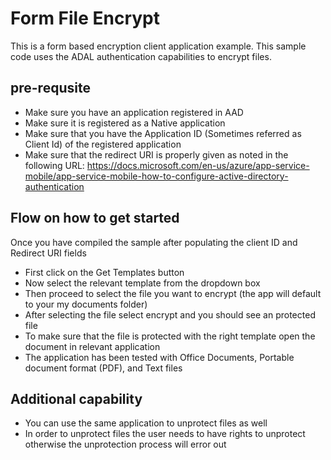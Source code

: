 Form File Encrypt
========================
This is a form based encryption client application example. This sample code uses the ADAL 
authentication capabilities to encrypt files. 

## pre-requsite
- Make sure you have an application registered in AAD 
- Make sure it is registered as a Native application
- Make sure that you have the Application ID (Sometimes referred as Client Id) of the registered application
- Make sure that the redirect URI is properly given as noted in the following URL: 
  https://docs.microsoft.com/en-us/azure/app-service-mobile/app-service-mobile-how-to-configure-active-directory-authentication

## Flow on how to get started
Once you have compiled the sample after populating the client ID and Redirect URI fields
- First click on the Get Templates button
- Now select the relevant template from the dropdown box
- Then proceed to select the file you want to encrypt (the app will default to your my documents folder)
- After selecting the file select encrypt and you should see an protected file
- To make sure that the file is protected with the right template open the document in relevant application
- The application has been tested with Office Documents, Portable document format (PDF), and Text files
## Additional capability
- You can use the same application to unprotect files as well
- In order to unprotect files the user needs to have rights to unprotect otherwise the unprotection process will error out

